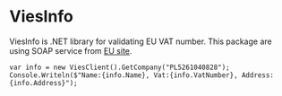 # ViesInfo
ViesInfo is .NET library for validating EU VAT number. This package are using SOAP service from [EU site](http://ec.europa.eu/taxation_customs/vies/vieshome.do). 

```
var info = new ViesClient().GetCompany("PL5261040828");
Console.Writeln($"Name:{info.Name}, Vat:{info.VatNumber}, Address:{info.Address}");
```
